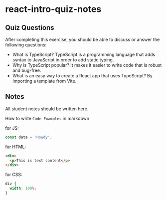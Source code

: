 # react-intro-quiz-notes

## Quiz Questions

After completing this exercise, you should be able to discuss or answer the following questions:

- What is TypeScript?
  TypeScript is a programming language that adds syntax to JavaScript in order to add static typing.
- Why is TypeScript popular?
  It makes it easier to write code that is robust and bug-free.
- What is an easy way to create a React app that uses TypeScript?
  By importing a template from Vite.

## Notes

All student notes should be written here.

How to write `Code Examples` in markdown

for JS:

```javascript
const data = 'Howdy';
```

for HTML:

```html
<div>
  <p>This is text content</p>
</div>
```

for CSS:

```css
div {
  width: 100%;
}
```
